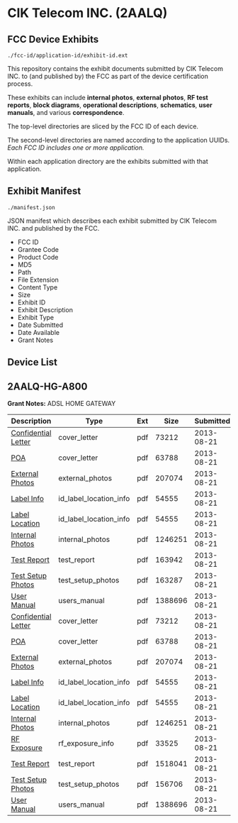 # CIK Telecom INC. (2AALQ)
## FCC Device Exhibits

```
./fcc-id/application-id/exhibit-id.ext
```

This repository contains the exhibit documents submitted by CIK Telecom INC. to (and published by) the FCC as part of the device certification process.

These exhibits can include **internal photos**, **external photos**, **RF test reports**, **block diagrams**, **operational descriptions**, **schematics**, **user manuals**, and various **correspondence**.

The top-level directories are sliced by the FCC ID of each device.

The second-level directories are named according to the application UUIDs. *Each FCC ID includes one or more application.*

Within each application directory are the exhibits submitted with that application. 

## Exhibit Manifest

```
./manifest.json
```

JSON manifest which describes each exhibit submitted by CIK Telecom INC. and published by the FCC.

- FCC ID
- Grantee Code
- Product Code
- MD5
- Path
- File Extension
- Content Type
- Size
- Exhibit ID
- Exhibit Description
- Exhibit Type
- Date Submitted
- Date Available
- Grant Notes

## Device List
## 2AALQ-HG-A800
**Grant Notes:** ADSL HOME GATEWAY

| Description | Type | Ext | Size | Submitted | Available |
| ----------- | ---- | --- | ---- | --------- | --------- |
| [Confidential Letter](2AALQ-HG-A800/89554ecfef3ec7581816fbb1535470ff/2050577.pdf) | cover_letter | pdf | 73212 | 2013-08-21 | 2013-08-21 |
| [POA](2AALQ-HG-A800/89554ecfef3ec7581816fbb1535470ff/2050578.pdf) | cover_letter | pdf | 63788 | 2013-08-21 | 2013-08-21 |
| [External Photos](2AALQ-HG-A800/89554ecfef3ec7581816fbb1535470ff/2050573.pdf) | external_photos | pdf | 207074 | 2013-08-21 | 2013-08-21 |
| [Label Info](2AALQ-HG-A800/89554ecfef3ec7581816fbb1535470ff/2050575.pdf) | id_label_location_info | pdf | 54555 | 2013-08-21 | 2013-08-21 |
| [Label Location](2AALQ-HG-A800/89554ecfef3ec7581816fbb1535470ff/2050576.pdf) | id_label_location_info | pdf | 54555 | 2013-08-21 | 2013-08-21 |
| [Internal Photos](2AALQ-HG-A800/89554ecfef3ec7581816fbb1535470ff/2050574.pdf) | internal_photos | pdf | 1246251 | 2013-08-21 | 2013-08-21 |
| [Test Report](2AALQ-HG-A800/89554ecfef3ec7581816fbb1535470ff/2050593.pdf) | test_report | pdf | 163942 | 2013-08-21 | 2013-08-21 |
| [Test Setup Photos](2AALQ-HG-A800/89554ecfef3ec7581816fbb1535470ff/2050594.pdf) | test_setup_photos | pdf | 163287 | 2013-08-21 | 2013-08-21 |
| [User Manual](2AALQ-HG-A800/89554ecfef3ec7581816fbb1535470ff/2050582.pdf) | users_manual | pdf | 1388696 | 2013-08-21 | 2013-08-21 |
| [Confidential Letter](2AALQ-HG-A800/1f3b7052e33d29771afeafeed7c6ea85/2050577.pdf) | cover_letter | pdf | 73212 | 2013-08-21 | 2013-08-21 |
| [POA](2AALQ-HG-A800/1f3b7052e33d29771afeafeed7c6ea85/2050578.pdf) | cover_letter | pdf | 63788 | 2013-08-21 | 2013-08-21 |
| [External Photos](2AALQ-HG-A800/1f3b7052e33d29771afeafeed7c6ea85/2050573.pdf) | external_photos | pdf | 207074 | 2013-08-21 | 2013-08-21 |
| [Label Info](2AALQ-HG-A800/1f3b7052e33d29771afeafeed7c6ea85/2050575.pdf) | id_label_location_info | pdf | 54555 | 2013-08-21 | 2013-08-21 |
| [Label Location](2AALQ-HG-A800/1f3b7052e33d29771afeafeed7c6ea85/2050576.pdf) | id_label_location_info | pdf | 54555 | 2013-08-21 | 2013-08-21 |
| [Internal Photos](2AALQ-HG-A800/1f3b7052e33d29771afeafeed7c6ea85/2050574.pdf) | internal_photos | pdf | 1246251 | 2013-08-21 | 2013-08-21 |
| [RF Exposure](2AALQ-HG-A800/1f3b7052e33d29771afeafeed7c6ea85/2050579.pdf) | rf_exposure_info | pdf | 33525 | 2013-08-21 | 2013-08-21 |
| [Test Report](2AALQ-HG-A800/1f3b7052e33d29771afeafeed7c6ea85/2050580.pdf) | test_report | pdf | 1518041 | 2013-08-21 | 2013-08-21 |
| [Test Setup Photos](2AALQ-HG-A800/1f3b7052e33d29771afeafeed7c6ea85/2050581.pdf) | test_setup_photos | pdf | 156706 | 2013-08-21 | 2013-08-21 |
| [User Manual](2AALQ-HG-A800/1f3b7052e33d29771afeafeed7c6ea85/2050582.pdf) | users_manual | pdf | 1388696 | 2013-08-21 | 2013-08-21 |
